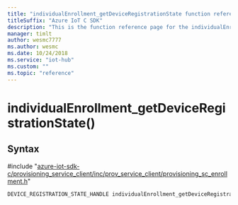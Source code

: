 ```yaml
---                             
title: "individualEnrollment_getDeviceRegistrationState function reference | Microsoft Docs" 
titleSuffix: "Azure IoT C SDK"            
description: "This is the function reference page for the individualEnrollment_getDeviceRegistrationState() function in the Azure IoT C SDK. This SDK is used with Azure IoT Hub and Azure IoT Hub Device Provisioning Service"            
manager: timlt                 
author: wesmc7777              
ms.author: wesmc               
ms.date: 10/24/2018                    
ms.service: "iot-hub"             
ms.custom: ""                
ms.topic: "reference"        
---                            
```


# individualEnrollment_getDeviceRegistrationState()

## Syntax

\#include "[azure-iot-sdk-c/provisioning_service_client/inc/prov_service_client/provisioning_sc_enrollment.h](../provisioning-sc-enrollment-h.md)"  
```C
DEVICE_REGISTRATION_STATE_HANDLE individualEnrollment_getDeviceRegistrationState(INDIVIDUAL_ENROLLMENT_HANDLE  enrollment);
```

